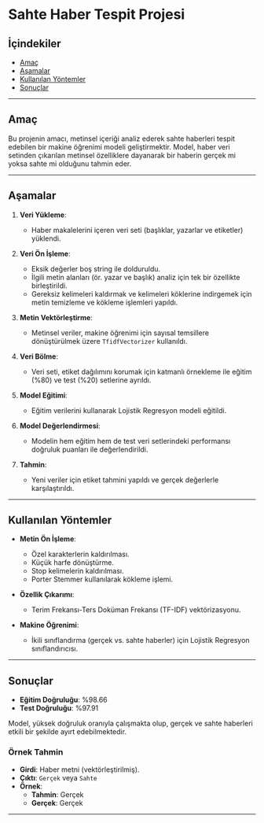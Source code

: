# Sahte Haber Tespit Projesi

## İçindekiler
- [Amaç](#amaç)
- [Aşamalar](#aşamalar)
- [Kullanılan Yöntemler](#kullanılan-yöntemler)
- [Sonuçlar](#sonuçlar)

---

## Amaç
Bu projenin amacı, metinsel içeriği analiz ederek sahte haberleri tespit edebilen bir makine öğrenimi modeli geliştirmektir. Model, haber veri setinden çıkarılan metinsel özelliklere dayanarak bir haberin gerçek mi yoksa sahte mi olduğunu tahmin eder.

---

## Aşamalar
1. **Veri Yükleme**: 
   - Haber makalelerini içeren veri seti (başlıklar, yazarlar ve etiketler) yüklendi.

2. **Veri Ön İşleme**: 
   - Eksik değerler boş string ile dolduruldu.
   - İlgili metin alanları (ör. yazar ve başlık) analiz için tek bir özellikte birleştirildi.
   - Gereksiz kelimeleri kaldırmak ve kelimeleri köklerine indirgemek için metin temizleme ve kökleme işlemleri yapıldı.

3. **Metin Vektörleştirme**: 
   - Metinsel veriler, makine öğrenimi için sayısal temsillere dönüştürülmek üzere `TfidfVectorizer` kullanıldı.

4. **Veri Bölme**:
   - Veri seti, etiket dağılımını korumak için katmanlı örnekleme ile eğitim (%80) ve test (%20) setlerine ayrıldı.

5. **Model Eğitimi**:
   - Eğitim verilerini kullanarak Lojistik Regresyon modeli eğitildi.

6. **Model Değerlendirmesi**:
   - Modelin hem eğitim hem de test veri setlerindeki performansı doğruluk puanları ile değerlendirildi.

7. **Tahmin**:
   - Yeni veriler için etiket tahmini yapıldı ve gerçek değerlerle karşılaştırıldı.

---

## Kullanılan Yöntemler
- **Metin Ön İşleme**:
  - Özel karakterlerin kaldırılması.
  - Küçük harfe dönüştürme.
  - Stop kelimelerin kaldırılması.
  - Porter Stemmer kullanılarak kökleme işlemi.

- **Özellik Çıkarımı**:
  - Terim Frekansı-Ters Doküman Frekansı (TF-IDF) vektörizasyonu.

- **Makine Öğrenimi**:
  - İkili sınıflandırma (gerçek vs. sahte haberler) için Lojistik Regresyon sınıflandırıcısı.

---

## Sonuçlar
- **Eğitim Doğruluğu**: %98.66
- **Test Doğruluğu**: %97.91

Model, yüksek doğruluk oranıyla çalışmakta olup, gerçek ve sahte haberleri etkili bir şekilde ayırt edebilmektedir.

### Örnek Tahmin
- **Girdi**: Haber metni (vektörleştirilmiş).
- **Çıktı**: `Gerçek` veya `Sahte`
- **Örnek**:
  - **Tahmin**: Gerçek
  - **Gerçek**: Gerçek

---


